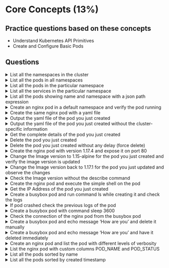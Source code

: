 # Core Concepts (13%)

## Practice questions based on these concepts

* Understand Kubernetes API Primitives
* Create and Configure Basic Pods

## Questions

<details><summary>List all the namespaces in the cluster</summary>
<p>

```



```
</p>
</details>

<details><summary>List all the pods in all namespaces</summary>
<p>

```

```
</p>
</details>

<details><summary>List all the pods in the particular namespace</summary>
<p>

```

```
</p>
</details>

<details><summary>List all the services in the particular namespace</summary>
<p>

```

```
</p>
</details>

<details><summary>List all the pods showing name and namespace with a json path expression</summary>
<p>

```

```
</p>
</details>

<details><summary>Create an nginx pod in a default namespace and verify the pod running</summary>
<p>

```

```
</p>
</details>


<details><summary>Create the same nginx pod with a yaml file</summary>
<p>

```

```
</p>
</details>


<details><summary>Output the yaml file of the pod you just created</summary>
<p>

```

```
</p>
</details>


<details><summary>Output the yaml file of the pod you just created without the cluster-specific information</summary>
<p>

```

```
</p>
</details>


<details><summary>Get the complete details of the pod you just created</summary>
<p>

```

```
</p>
</details>


<details><summary>Delete the pod you just created</summary>
<p>

```


```
</p>
</details>


<details><summary>Delete the pod you just created without any delay (force delete)</summary>
<p>

```

```
</p>
</details>


<details><summary>Create the nginx pod with version 1.17.4 and expose it on port 80</summary>
<p>

```

```
</p>
</details>


<details><summary>Change the Image version to 1.15-alpine for the pod you just created and verify the image version is updated</summary>
<p>

```

```
</p>
</details>


<details><summary>Change the Image version back to 1.17.1 for the pod you just updated and observe the changes</summary>
<p>

```

```
</p>
</details>


<details><summary>Check the Image version without the describe command</summary>
<p>

```

```
</p>
</details>


<details><summary>Create the nginx pod and execute the simple shell on the pod</summary>
<p>

```

```
</p>
</details>


<details><summary>Get the IP Address of the pod you just created</summary>
<p>

```

```
</p>
</details>

<details><summary>Create a busybox pod and run command ls while creating it and check the logs</summary>
<p>

```

```
</p>
</details>


<details><summary>If pod crashed check the previous logs of the pod</summary>
<p>

```

```
</p>
</details>


<details><summary>Create a busybox pod with command sleep 3600</summary>
<p>

```

```
</p>
</details>


<details><summary>Check the connection of the nginx pod from the busybox pod</summary>
<p>

```

```
</p>
</details>


<details><summary>Create a busybox pod and echo message ‘How are you’ and delete it manually</summary>
<p>

```

```
</p>
</details>


<details><summary>Create a busybox pod and echo message ‘How are you’ and have it deleted immediately</summary>
<p>

```

```
</p>
</details>


<details><summary>Create an nginx pod and list the pod with different levels of verbosity</summary>
<p>

```

```
</p>
</details>


<details><summary>List the nginx pod with custom columns POD_NAME and POD_STATUS</summary>
<p>

```

```
</p>
</details>


<details><summary>List all the pods sorted by name</summary>
<p>

```

```
</p>
</details>


<details><summary>List all the pods sorted by created timestamp</summary>
<p>

```

```
</p>
</details>
